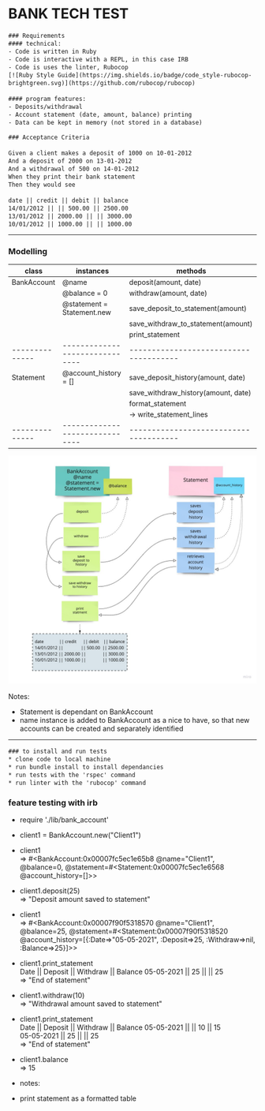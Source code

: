 BANK TECH TEST
==============

````
### Requirements
#### technical:
- Code is written in Ruby  
- Code is interactive with a REPL, in this case IRB
- Code is uses the linter, Rubocop
[![Ruby Style Guide](https://img.shields.io/badge/code_style-rubocop-brightgreen.svg)](https://github.com/rubocop/rubocop)

#### program features:
- Deposits/withdrawal  
- Account statement (date, amount, balance) printing  
- Data can be kept in memory (not stored in a database)  
````
````
### Acceptance Criteria

Given a client makes a deposit of 1000 on 10-01-2012  
And a deposit of 2000 on 13-01-2012  
And a withdrawal of 500 on 14-01-2012  
When they print their bank statement  
Then they would see  

date || credit || debit || balance
14/01/2012 || || 500.00 || 2500.00
13/01/2012 || 2000.00 || || 3000.00
10/01/2012 || 1000.00 || || 1000.00
````
-----

### Modelling

| class        |  instances                   |  methods                             |
|--------------|------------------------------|--------------------------------------|
| BankAccount  |  @name                       |  deposit(amount, date)               |
|              |  @balance = 0                |  withdraw(amount, date)              |
|              |  @statement = Statement.new  |  save_deposit_to_statement(amount)   |
|              |                              |  save_withdraw_to_statement(amount)  |
|              |                              |  print_statement                     |
|--------------|------------------------------|--------------------------------------|
| Statement    |  @account_history = []       |  save_deposit_history(amount, date)  |
|              |                              |  save_withdraw_history(amount, date) |
|              |                              |  format_statement                    |
|              |                              |    -> write_statement_lines          |
|--------------|------------------------------|--------------------------------------|

![class_interaction_model](class_interaction_model_V2.jpg)  


Notes:
- Statement is dependant on BankAccount  
- name instance is added to BankAccount as a nice to have, so that new accounts can be created and separately identified

----

```
### to install and run tests
* clone code to local machine  
* run bundle install to install dependancies  
* run tests with the 'rspec' command  
* run linter with the 'rubocop' command  
```

### feature testing with irb
- require './lib/bank_account'   

- client1 = BankAccount.new("Client1")  

- client1  
=> #<BankAccount:0x00007fc5ec1e65b8 @name="Client1", @balance=0, @statement=#<Statement:0x00007fc5ec1e6568 @account_history=[]>>  

- client1.deposit(25)   
 => "Deposit amount saved to statement"   

- client1  
  => #<BankAccount:0x00007f90f5318570 @name="Client1", @balance=25, @statement=#<Statement:0x00007f90f5318520 @account_history=[{:Date=>"05-05-2021", :Deposit=>25, :Withdraw=>nil, :Balance=>25}]>>    

- client1.print_statement  
Date       || Deposit  || Withdraw || Balance
05-05-2021 || 25       ||          || 25      
 => "End of statement"

- client1.withdraw(10)   
 => "Withdrawal amount saved to statement"   

- client1.print_statement   
Date       || Deposit  || Withdraw || Balance
05-05-2021 ||          || 10       || 15      
05-05-2021 || 25       ||          || 25      
 => "End of statement"    

- client1.balance   
 => 15   

 - notes:   
 - print statement as a formatted table

